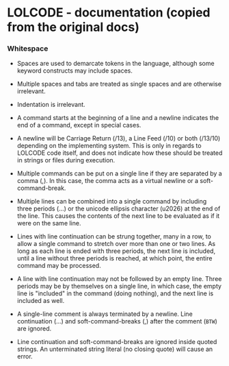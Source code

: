 # LOLCODE - documentation (copied from the original docs)

### Whitespace

* Spaces are used to demarcate tokens in the language, although some keyword constructs may include spaces.

* Multiple spaces and tabs are treated as single spaces and are otherwise irrelevant.

* Indentation is irrelevant.

* A command starts at the beginning of a line and a newline indicates the end of a command, except in special cases.

* A newline will be Carriage Return (/13), a Line Feed (/10) or both (/13/10) depending on the implementing system. This is only in regards to LOLCODE code itself, and does not indicate how these should be treated in strings or files during execution.

* Multiple commands can be put on a single line if they are separated by a comma (,). In this case, the comma acts as a virtual newline or a soft-command-break.

* Multiple lines can be combined into a single command by including three periods (...) or the unicode ellipsis character (u2026) at the end of the line. This causes the contents of the next line to be evaluated as if it were on the same line.

* Lines with line continuation can be strung together, many in a row, to allow a single command to stretch over more than one or two lines. As long as each line is ended with three periods, the next line is included, until a line without three periods is reached, at which point, the entire command may be processed.

* A line with line continuation may not be followed by an empty line.
Three periods may be by themselves on a single line, in which case, the empty line is "included" in the command (doing nothing), and the next line is included as well.

* A single-line comment is always terminated by a newline. Line continuation (...) and soft-command-breaks (,) after the comment (`BTW`) are ignored.

* Line continuation and soft-command-breaks are ignored inside quoted strings. An unterminated string literal (no closing quote) will cause an error.

